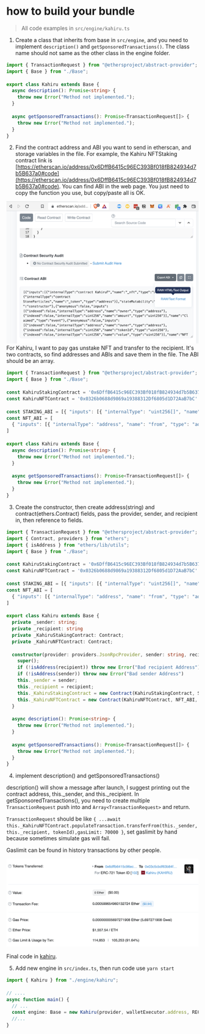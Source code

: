 # how to build your bundle

> All code examples in `src/engine/kahiru.ts`

1. Create a class that inherits from base in `src/engine`, and you need to implement `description()` and `getSponsoredTransactions()`. The class name should not same as the other class in the engine folder.

```typescript
import { TransactionRequest } from "@ethersproject/abstract-provider";
import { Base } from "./Base";

export class Kahiru extends Base {
  async description(): Promise<string> {
    throw new Error("Method not implemented.");
  }

  async getSponsoredTransactions(): Promise<TransactionRequest[]> {
    throw new Error("Method not implemented.");
  }
}
```

2. Find the contract address and ABI you want to send in etherscan, and storage variables in the file. For example, the Kahiru NFTStaking contract link is [https://etherscan.io/address/0x6DffB6415c96EC393Bf018fB824934d7b5B637a0#code](https://etherscan.io/address/0x6DffB6415c96EC393Bf018fB824934d7b5B637a0#code). You can find ABI in the web page. You just need to copy the function you use, but copy/paste all is OK.

![abi](./images/1_abi.png)
For Kahiru, I want to pay gas unstake NFT and transfer to the recipient. It's two contracts, so find addresses and ABIs and save them in the file. The ABI should be an array.

```typescript
import { TransactionRequest } from "@ethersproject/abstract-provider";
import { Base } from "./Base";

const KahiruStakingContract = '0x6DffB6415c96EC393Bf018fB824934d7b5B637a0' // stakeNFT
const KahiruNFTContract = '0x0326b0688d9869a19388312Df6805d1D72AaB7bC' // NFT

const STAKING_ABI = [{ "inputs": [{ "internalType": "uint256[]", "name": "tokenIds", "type": "uint256[]" }], "name": "unstake", "outputs": [], "stateMutability": "nonpayable", "type": "function" }]
const NFT_ABI = [
  { "inputs": [{ "internalType": "address", "name": "from", "type": "address" }, { "internalType": "address", "name": "to", "type": "address" }, { "internalType": "uint256", "name": "tokenId", "type": "uint256" }], "name": "transferFrom", "outputs": [], "stateMutability": "nonpayable", "type": "function" }
]

export class Kahiru extends Base {
  async description(): Promise<string> {
    throw new Error("Method not implemented.");
  }

  async getSponsoredTransactions(): Promise<TransactionRequest[]> {
    throw new Error("Method not implemented.");
  }
}
```

3. Create the constructor, then create address(string) and contract(ethers.Contract) fields, pass the provider, sender, and recipient in, then reference to fields.

```typescript
import { TransactionRequest } from "@ethersproject/abstract-provider";
import { Contract, providers } from "ethers";
import { isAddress } from "ethers/lib/utils";
import { Base } from "./Base";

const KahiruStakingContract = '0x6DffB6415c96EC393Bf018fB824934d7b5B637a0' // stakeNFT
const KahiruNFTContract = '0x0326b0688d9869a19388312Df6805d1D72AaB7bC' // NFT

const STAKING_ABI = [{ "inputs": [{ "internalType": "uint256[]", "name": "tokenIds", "type": "uint256[]" }], "name": "unstake", "outputs": [], "stateMutability": "nonpayable", "type": "function" }]
const NFT_ABI = [
  { "inputs": [{ "internalType": "address", "name": "from", "type": "address" }, { "internalType": "address", "name": "to", "type": "address" }, { "internalType": "uint256", "name": "tokenId", "type": "uint256" }], "name": "transferFrom", "outputs": [], "stateMutability": "nonpayable", "type": "function" }
]

export class Kahiru extends Base {
  private _sender: string;
  private _recipient: string
  private _KahiruStakingContract: Contract;
  private _KahiruNFTContract: Contract;

  constructor(provider: providers.JsonRpcProvider, sender: string, recipient: string) {
    super();
    if (!isAddress(recipient)) throw new Error("Bad recipient Address")
    if (!isAddress(sender)) throw new Error("Bad sender Address")
    this._sender = sender;
    this._recipient = recipient;
    this._KahiruStakingContract = new Contract(KahiruStakingContract, STAKING_ABI, provider);
    this._KahiruNFTContract = new Contract(KahiruNFTContract, NFT_ABI, provider);
  }

  async description(): Promise<string> {
    throw new Error("Method not implemented.");
  }

  async getSponsoredTransactions(): Promise<TransactionRequest[]> {
    throw new Error("Method not implemented.");
  }
}
```

4. implement description() and getSponsoredTransactions()

description() will show a message after launch, I suggest printing out the contract address, this._sender, and this._recipient.
In getSponsoredTransactions(), you need to create multiple `TransactionRequest` push into and `Array<TransactionRequest>` and return.

`TransactionRequest` should be like `{ ...await this._KahiruNFTContract.populateTransaction.transferFrom(this._sender, this._recipient, tokenId),gasLimit: 70000 }`, set gaslimit by hand because sometimes simulate gas will fail.

Gaslimit can be found in history transactions by other people.

![gaslimit](./images/2_gaslimit.png)

Final code in [kahiru](../src/engine/kahiru.ts).

5. Add new engine in `src/index.ts`, then run code use `yarn start`

```typescript
import { Kahiru } from "./engine/kahiru";

// ....
async function main() {
  // ...
  const engine: Base = new Kahiru(provider, walletExecutor.address, RECIPIENT); 
  //...
}
```
